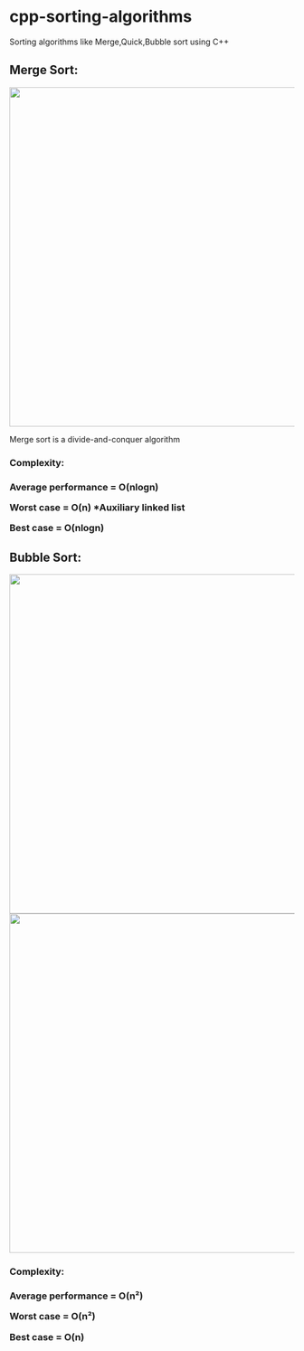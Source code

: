 # cpp-sorting-algorithms
Sorting algorithms like Merge,Quick,Bubble sort using C++

## Merge Sort:

<div id="header" align="center">
  <img src="https://miro.medium.com/max/768/0*KwUnMSTl7dJOw7vE.gif" width="600"/>
</div>

Merge sort is a divide-and-conquer algorithm

 <h3>Complexity:<h3>  
  
Average performance = O(nlogn)
  
Worst case = O(n) *Auxiliary linked list
  
Best case = O(nlogn)
  
## Bubble Sort:
  
 <div id="header" align="center">
  <img src="https://c.tenor.com/h78xhYVtmgUAAAAd/sort-graph.gif" width="600"/>
  <img src="https://upload.wikimedia.org/wikipedia/commons/c/c8/Bubble-sort-example-300px.gif?20131109191607" width="600"/>
</div>
  
 <h3>Complexity:<h3>  
   
 Average performance = O(n²)
   
 Worst case = O(n²)
   
 Best case = O(n)
